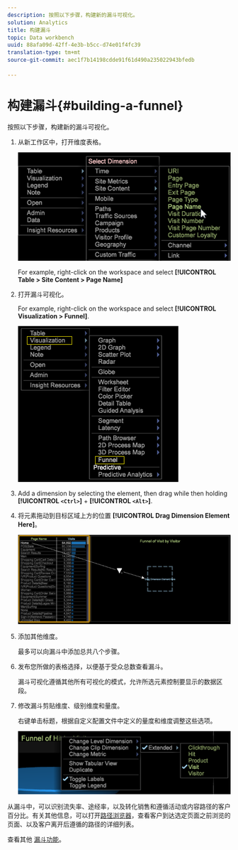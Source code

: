 ```yaml
---
description: 按照以下步骤，构建新的漏斗可视化。
solution: Analytics
title: 构建漏斗
topic: Data workbench
uuid: 88afa09d-42ff-4e3b-b5cc-d74e01f4fc39
translation-type: tm+mt
source-git-commit: aec1f7b14198cdde91f61d490a235022943bfedb

---
```



# 构建漏斗{#building-a-funnel}

按照以下步骤，构建新的漏斗可视化。

<!-- <a id="section_A8F5530114814B689C298E369AD0643E"></a> -->

1. 从新工作区中，打开维度表格。

   ![](assets/dimension_table_pagename.png)

   For example, right-click on the workspace and select **[!UICONTROL Table > Site Content > Page Name]**

1. 打开漏斗可视化。

   For example, right-click on the workspace and select **[!UICONTROL Visualization > Funnel]**.

   ![](assets/step2-funnel.png)

1. Add a dimension by selecting the element, then drag while then holding **[!UICONTROL `<Ctrl>`]** + **[!UICONTROL `<Alt>`]**.

1. 将元素拖动到目标区域上方的位置 **[!UICONTROL Drag Dimension Element Here]**。

   ![](assets/step4-funnel.png)

1. 添加其他维度。

   最多可以向漏斗中添加总共八个步骤。
1. 发布您所做的表格选择，以便基于受众总数查看漏斗。

   漏斗可视化遵循其他所有可视化的模式，允许所选元素控制要显示的数据区段。
1. 修改漏斗剪贴维度、级别维度和量度。

   右键单击标题，根据自定义配置文件中定义的量度和维度调整这些选项。

   ![](assets/last-image-funnel.png)

从漏斗中，可以识别流失率、途经率，以及转化销售和遵循活动或内容路径的客户百分比。有关其他信息，可以打开[路径浏览器](../../../../home/c-get-started/c-analysis-vis/c-funnel-visualization/c-path-browser-funnel.md#concept-b0cedf7a28ae422696ded1258c9a4119)，查看客户到达选定页面之前浏览的页面、以及客户离开后遵循的路径的详细列表。

查看其他 [漏斗功能](../../../../home/c-get-started/c-analysis-vis/c-funnel-visualization/c-funnel-visualization-features.md#concept-e65c81fe17794acd8d00d796b1780dc3)。
